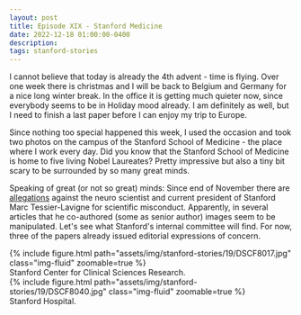 ```yaml
---
layout: post
title: Episode XIX - Stanford Medicine
date: 2022-12-18 01:00:00-0400
description:
tags: stanford-stories
---
```


I cannot believe that today is already the 4th advent - time is flying.
Over one week there is christmas and I will be back to Belgium and Germany
for a nice long winter break.
In the office it is getting much quieter now, since everybody seems to be in Holiday
mood already.
I am definitely as well, but I need to finish a last paper before I can
enjoy my trip to Europe.

Since nothing too special happened this week, I used the occasion and
took two photos on the campus of the Stanford School of Medicine -
the place where I work every day.
Did you know that the Stanford School of Medicine is home to five living
Nobel Laureates?
Pretty impressive but also a tiny bit scary to be surrounded by so
many great minds.

Speaking of great (or not so great) minds: Since end of November there
are [allegations](https://stanforddaily.com/2022/12/15/latest-updates-stanford-president-under-investigation-for-research-misconduct/) against the neuro scientist and current president of Stanford Marc Tessier-Lavigne
for scientific misconduct.
Apparently, in several articles that he co-authored (some as senior author)
images seem to be manipulated.
Let's see what Stanford's internal committee will find.
For now, three of the papers already issued editorial expressions of concern.

<div class="row mt-3">
    <div class="col-sm mt-3 mt-md-0">
        {% include figure.html path="assets/img/stanford-stories/19/DSCF8017.jpg" class="img-fluid" zoomable=true %}
    </div>
</div>
<div class="caption">
    Stanford Center for Clinical Sciences Research.
</div>

<div class="row mt-3">
    <div class="col-sm mt-3 mt-md-0">
        {% include figure.html path="assets/img/stanford-stories/19/DSCF8040.jpg" class="img-fluid" zoomable=true %}
    </div>
</div>
<div class="caption">
    Stanford Hospital.
</div>
